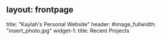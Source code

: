 layout: frontpage
---

title: "Kaylah's Personal Website"
header:
#image_fullwidth: "insert_photo.jpg"
widget-1:
title: Recent Projects

